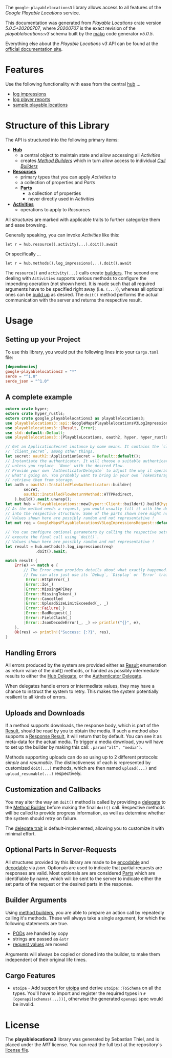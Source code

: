 <!---
DO NOT EDIT !
This file was generated automatically from 'src/generator/templates/api/README.md.mako'
DO NOT EDIT !
-->
The `google-playablelocations3` library allows access to all features of the *Google Playable Locations* service.

This documentation was generated from *Playable Locations* crate version *5.0.5+20200707*, where *20200707* is the exact revision of the *playablelocations:v3* schema built by the [mako](http://www.makotemplates.org/) code generator *v5.0.5*.

Everything else about the *Playable Locations* *v3* API can be found at the
[official documentation site](https://developers.google.com/maps/contact-sales/).
# Features

Use the following functionality with ease from the central [hub](https://docs.rs/google-playablelocations3/5.0.5+20200707/google_playablelocations3/PlayableLocations) ... 


* [log impressions](https://docs.rs/google-playablelocations3/5.0.5+20200707/google_playablelocations3/api::MethodLogImpressionCall)
* [log player reports](https://docs.rs/google-playablelocations3/5.0.5+20200707/google_playablelocations3/api::MethodLogPlayerReportCall)
* [sample playable locations](https://docs.rs/google-playablelocations3/5.0.5+20200707/google_playablelocations3/api::MethodSamplePlayableLocationCall)



# Structure of this Library

The API is structured into the following primary items:

* **[Hub](https://docs.rs/google-playablelocations3/5.0.5+20200707/google_playablelocations3/PlayableLocations)**
    * a central object to maintain state and allow accessing all *Activities*
    * creates [*Method Builders*](https://docs.rs/google-playablelocations3/5.0.5+20200707/google_playablelocations3/client::MethodsBuilder) which in turn
      allow access to individual [*Call Builders*](https://docs.rs/google-playablelocations3/5.0.5+20200707/google_playablelocations3/client::CallBuilder)
* **[Resources](https://docs.rs/google-playablelocations3/5.0.5+20200707/google_playablelocations3/client::Resource)**
    * primary types that you can apply *Activities* to
    * a collection of properties and *Parts*
    * **[Parts](https://docs.rs/google-playablelocations3/5.0.5+20200707/google_playablelocations3/client::Part)**
        * a collection of properties
        * never directly used in *Activities*
* **[Activities](https://docs.rs/google-playablelocations3/5.0.5+20200707/google_playablelocations3/client::CallBuilder)**
    * operations to apply to *Resources*

All *structures* are marked with applicable traits to further categorize them and ease browsing.

Generally speaking, you can invoke *Activities* like this:

```Rust,ignore
let r = hub.resource().activity(...).doit().await
```

Or specifically ...

```ignore
let r = hub.methods().log_impressions(...).doit().await
```

The `resource()` and `activity(...)` calls create [builders][builder-pattern]. The second one dealing with `Activities` 
supports various methods to configure the impending operation (not shown here). It is made such that all required arguments have to be 
specified right away (i.e. `(...)`), whereas all optional ones can be [build up][builder-pattern] as desired.
The `doit()` method performs the actual communication with the server and returns the respective result.

# Usage

## Setting up your Project

To use this library, you would put the following lines into your `Cargo.toml` file:

```toml
[dependencies]
google-playablelocations3 = "*"
serde = "^1.0"
serde_json = "^1.0"
```

## A complete example

```Rust
extern crate hyper;
extern crate hyper_rustls;
extern crate google_playablelocations3 as playablelocations3;
use playablelocations3::api::GoogleMapsPlayablelocationsV3LogImpressionsRequest;
use playablelocations3::{Result, Error};
use std::default::Default;
use playablelocations3::{PlayableLocations, oauth2, hyper, hyper_rustls, chrono, FieldMask};

// Get an ApplicationSecret instance by some means. It contains the `client_id` and 
// `client_secret`, among other things.
let secret: oauth2::ApplicationSecret = Default::default();
// Instantiate the authenticator. It will choose a suitable authentication flow for you, 
// unless you replace  `None` with the desired Flow.
// Provide your own `AuthenticatorDelegate` to adjust the way it operates and get feedback about 
// what's going on. You probably want to bring in your own `TokenStorage` to persist tokens and
// retrieve them from storage.
let auth = oauth2::InstalledFlowAuthenticator::builder(
        secret,
        oauth2::InstalledFlowReturnMethod::HTTPRedirect,
    ).build().await.unwrap();
let mut hub = PlayableLocations::new(hyper::Client::builder().build(hyper_rustls::HttpsConnectorBuilder::new().with_native_roots().unwrap().https_or_http().enable_http1().build()), auth);
// As the method needs a request, you would usually fill it with the desired information
// into the respective structure. Some of the parts shown here might not be applicable !
// Values shown here are possibly random and not representative !
let mut req = GoogleMapsPlayablelocationsV3LogImpressionsRequest::default();

// You can configure optional parameters by calling the respective setters at will, and
// execute the final call using `doit()`.
// Values shown here are possibly random and not representative !
let result = hub.methods().log_impressions(req)
             .doit().await;

match result {
    Err(e) => match e {
        // The Error enum provides details about what exactly happened.
        // You can also just use its `Debug`, `Display` or `Error` traits
         Error::HttpError(_)
        |Error::Io(_)
        |Error::MissingAPIKey
        |Error::MissingToken(_)
        |Error::Cancelled
        |Error::UploadSizeLimitExceeded(_, _)
        |Error::Failure(_)
        |Error::BadRequest(_)
        |Error::FieldClash(_)
        |Error::JsonDecodeError(_, _) => println!("{}", e),
    },
    Ok(res) => println!("Success: {:?}", res),
}

```
## Handling Errors

All errors produced by the system are provided either as [Result](https://docs.rs/google-playablelocations3/5.0.5+20200707/google_playablelocations3/client::Result) enumeration as return value of
the doit() methods, or handed as possibly intermediate results to either the 
[Hub Delegate](https://docs.rs/google-playablelocations3/5.0.5+20200707/google_playablelocations3/client::Delegate), or the [Authenticator Delegate](https://docs.rs/yup-oauth2/*/yup_oauth2/trait.AuthenticatorDelegate.html).

When delegates handle errors or intermediate values, they may have a chance to instruct the system to retry. This 
makes the system potentially resilient to all kinds of errors.

## Uploads and Downloads
If a method supports downloads, the response body, which is part of the [Result](https://docs.rs/google-playablelocations3/5.0.5+20200707/google_playablelocations3/client::Result), should be
read by you to obtain the media.
If such a method also supports a [Response Result](https://docs.rs/google-playablelocations3/5.0.5+20200707/google_playablelocations3/client::ResponseResult), it will return that by default.
You can see it as meta-data for the actual media. To trigger a media download, you will have to set up the builder by making
this call: `.param("alt", "media")`.

Methods supporting uploads can do so using up to 2 different protocols: 
*simple* and *resumable*. The distinctiveness of each is represented by customized 
`doit(...)` methods, which are then named `upload(...)` and `upload_resumable(...)` respectively.

## Customization and Callbacks

You may alter the way an `doit()` method is called by providing a [delegate](https://docs.rs/google-playablelocations3/5.0.5+20200707/google_playablelocations3/client::Delegate) to the 
[Method Builder](https://docs.rs/google-playablelocations3/5.0.5+20200707/google_playablelocations3/client::CallBuilder) before making the final `doit()` call. 
Respective methods will be called to provide progress information, as well as determine whether the system should 
retry on failure.

The [delegate trait](https://docs.rs/google-playablelocations3/5.0.5+20200707/google_playablelocations3/client::Delegate) is default-implemented, allowing you to customize it with minimal effort.

## Optional Parts in Server-Requests

All structures provided by this library are made to be [encodable](https://docs.rs/google-playablelocations3/5.0.5+20200707/google_playablelocations3/client::RequestValue) and 
[decodable](https://docs.rs/google-playablelocations3/5.0.5+20200707/google_playablelocations3/client::ResponseResult) via *json*. Optionals are used to indicate that partial requests are responses 
are valid.
Most optionals are are considered [Parts](https://docs.rs/google-playablelocations3/5.0.5+20200707/google_playablelocations3/client::Part) which are identifiable by name, which will be sent to 
the server to indicate either the set parts of the request or the desired parts in the response.

## Builder Arguments

Using [method builders](https://docs.rs/google-playablelocations3/5.0.5+20200707/google_playablelocations3/client::CallBuilder), you are able to prepare an action call by repeatedly calling it's methods.
These will always take a single argument, for which the following statements are true.

* [PODs][wiki-pod] are handed by copy
* strings are passed as `&str`
* [request values](https://docs.rs/google-playablelocations3/5.0.5+20200707/google_playablelocations3/client::RequestValue) are moved

Arguments will always be copied or cloned into the builder, to make them independent of their original life times.

[wiki-pod]: http://en.wikipedia.org/wiki/Plain_old_data_structure
[builder-pattern]: http://en.wikipedia.org/wiki/Builder_pattern
[google-go-api]: https://github.com/google/google-api-go-client

## Cargo Features

* `utoipa` - Add support for [utoipa](https://crates.io/crates/utoipa) and derive `utoipa::ToSchema` on all
the types. You'll have to import and register the required types in `#[openapi(schemas(...))]`, otherwise the
generated `openapi` spec would be invalid.


# License
The **playablelocations3** library was generated by Sebastian Thiel, and is placed 
under the *MIT* license.
You can read the full text at the repository's [license file][repo-license].

[repo-license]: https://github.com/Byron/google-apis-rsblob/main/LICENSE.md

